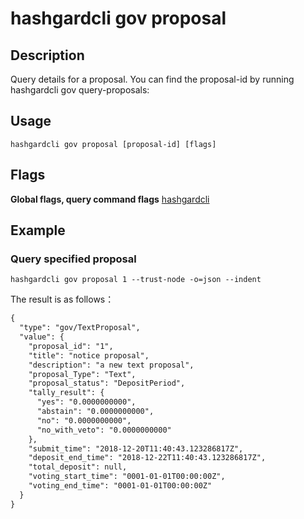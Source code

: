 # hashgardcli gov proposal

## Description

Query details for a proposal. You can find the proposal-id by running hashgardcli gov query-proposals:

## Usage

```shell
hashgardcli gov proposal [proposal-id] [flags]
```
## Flags

**Global flags, query command flags** [hashgardcli](../README.md)

## Example

### Query specified proposal

```shell
hashgardcli gov proposal 1 --trust-node -o=json --indent
```

The result is as follows：

```txt
{
  "type": "gov/TextProposal",
  "value": {
    "proposal_id": "1",
    "title": "notice proposal",
    "description": "a new text proposal",
    "proposal_Type": "Text",
    "proposal_status": "DepositPeriod",
    "tally_result": {
      "yes": "0.0000000000",
      "abstain": "0.0000000000",
      "no": "0.0000000000",
      "no_with_veto": "0.0000000000"
    },
    "submit_time": "2018-12-20T11:40:43.123286817Z",
    "deposit_end_time": "2018-12-22T11:40:43.123286817Z",
    "total_deposit": null,
    "voting_start_time": "0001-01-01T00:00:00Z",
    "voting_end_time": "0001-01-01T00:00:00Z"
  }
}
```
